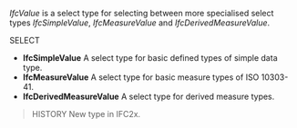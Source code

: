_IfcValue_ is a select type for selecting between more specialised select types _IfcSimpleValue_, _IfcMeasureValue_ and _IfcDerivedMeasureValue_.

<!-- end of short definition -->


SELECT

* **IfcSimpleValue** A select type for basic defined types of simple data type.
* **IfcMeasureValue** A select type for basic measure types of ISO 10303-41.
* **IfcDerivedMeasureValue** A select type for derived measure types.

> HISTORY New type in IFC2x.
